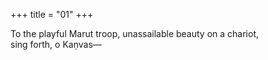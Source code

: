 +++
title = "01"
+++


To the playful Marut troop, unassailable beauty on a chariot,  
sing forth, o Kaṇvas—  